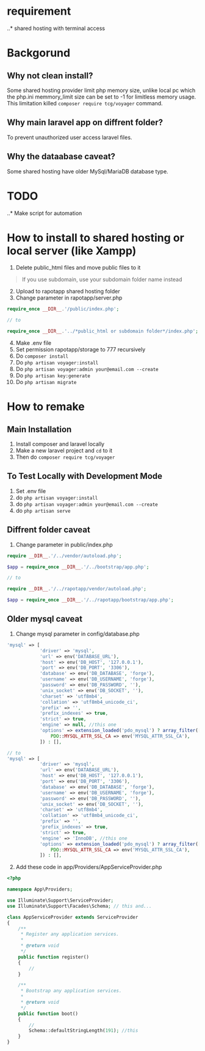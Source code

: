 # requirement
..* shared hosting with terminal access

# Backgorund

## Why not clean install? 
Some shared hosting provider limit php memory size, unlike local pc which the php.ini memmory_limit size can be set to -1 for limitless memory usage.
This limitation killed `composer require tcg/voyager` command.

## Why main laravel app on diffrent folder?
To prevent unauthorized user access laravel files.

## Why the dataabase caveat?
Some shared hosting have older MySql/MariaDB database type.

# TODO
..* Make script for automation

# How to install to shared hosting or local server (like Xampp)

1. Delete public_html files and move public files to it
> If you use subdomain, use your subdomain folder name instead
2. Upload to rapotapp shared hosting folder
3. Change parameter in rapotapp/server.php
```php
require_once __DIR__.'/public/index.php';

// to

require_once __DIR__.'../*public_html or subdomain folder*/index.php';
```
4. Make .env file
5. Set permission rapotapp/storage to 777 recursively
6. Do `composer install`
7. Do `php artisan voyager:install`
8. Do `php artisan voyager:admin your@email.com --create`
9. Do `php artisan key:generate`
10. Do `php artisan migrate`


# How to remake

## Main Installation
1. Install composer and laravel locally
2. Make a new laravel project and `cd` to it
3. Then do `composer require tcg/voyager`

## To Test Locally with Development Mode
1. Set .env file
2. do `php artisan voyager:install`
3. do `php artisan voyager:admin your@email.com --create`
4. do `php artisan serve`


## Diffrent folder caveat
1. Change parameter in public/index.php
```php
require __DIR__.'/../vendor/autoload.php';

$app = require_once __DIR__.'/../bootstrap/app.php';

// to

require __DIR__.'/../rapotapp/vendor/autoload.php';

$app = require_once __DIR__.'/../rapotapp/bootstrap/app.php';
```

## Older mysql caveat
1. Change mysql parameter in config/database.php
```php
'mysql' => [
            'driver' => 'mysql',
            'url' => env('DATABASE_URL'),
            'host' => env('DB_HOST', '127.0.0.1'),
            'port' => env('DB_PORT', '3306'),
            'database' => env('DB_DATABASE', 'forge'),
            'username' => env('DB_USERNAME', 'forge'),
            'password' => env('DB_PASSWORD', ''),
            'unix_socket' => env('DB_SOCKET', ''),
            'charset' => 'utf8mb4',
            'collation' => 'utf8mb4_unicode_ci',
            'prefix' => '',
            'prefix_indexes' => true,
            'strict' => true,
            'engine' => null, //this one
            'options' => extension_loaded('pdo_mysql') ? array_filter([
                PDO::MYSQL_ATTR_SSL_CA => env('MYSQL_ATTR_SSL_CA'),
            ]) : [],

// to 
'mysql' => [
            'driver' => 'mysql',
            'url' => env('DATABASE_URL'),
            'host' => env('DB_HOST', '127.0.0.1'),
            'port' => env('DB_PORT', '3306'),
            'database' => env('DB_DATABASE', 'forge'),
            'username' => env('DB_USERNAME', 'forge'),
            'password' => env('DB_PASSWORD', ''),
            'unix_socket' => env('DB_SOCKET', ''),
            'charset' => 'utf8mb4',
            'collation' => 'utf8mb4_unicode_ci',
            'prefix' => '',
            'prefix_indexes' => true,
            'strict' => true,
            'engine' => 'InnoDB', //this one
            'options' => extension_loaded('pdo_mysql') ? array_filter([
                PDO::MYSQL_ATTR_SSL_CA => env('MYSQL_ATTR_SSL_CA'),
            ]) : [],
```
2. Add these code in app/Providers/AppServiceProvider.php
```php
<?php

namespace App\Providers;

use Illuminate\Support\ServiceProvider;
use Illuminate\Support\Facades\Schema; // this and...

class AppServiceProvider extends ServiceProvider
{
    /**
     * Register any application services.
     *
     * @return void
     */
    public function register()
    {
        //
    }

    /**
     * Bootstrap any application services.
     *
     * @return void
     */
    public function boot()
    {
        //
        Schema::defaultStringLength(191); //this
    }
}

```
